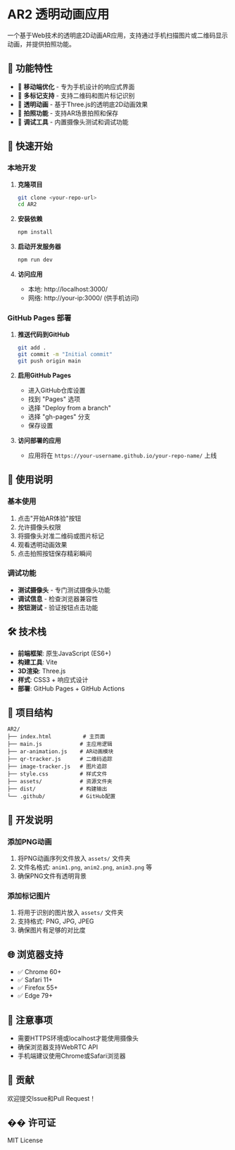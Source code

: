 # AR2 透明动画应用

一个基于Web技术的透明底2D动画AR应用，支持通过手机扫描图片或二维码显示动画，并提供拍照功能。

## 🌟 功能特性

- 📱 **移动端优化** - 专为手机设计的响应式界面
- 🎯 **多标记支持** - 支持二维码和图片标记识别
- 🎨 **透明动画** - 基于Three.js的透明底2D动画效果
- 📸 **拍照功能** - 支持AR场景拍照和保存
- 🔧 **调试工具** - 内置摄像头测试和调试功能

## 🚀 快速开始

### 本地开发

1. **克隆项目**
   ```bash
   git clone <your-repo-url>
   cd AR2
   ```

2. **安装依赖**
   ```bash
   npm install
   ```

3. **启动开发服务器**
   ```bash
   npm run dev
   ```

4. **访问应用**
   - 本地: http://localhost:3000/
   - 网络: http://your-ip:3000/ (供手机访问)

### GitHub Pages 部署

1. **推送代码到GitHub**
   ```bash
   git add .
   git commit -m "Initial commit"
   git push origin main
   ```

2. **启用GitHub Pages**
   - 进入GitHub仓库设置
   - 找到 "Pages" 选项
   - 选择 "Deploy from a branch"
   - 选择 "gh-pages" 分支
   - 保存设置

3. **访问部署的应用**
   - 应用将在 `https://your-username.github.io/your-repo-name/` 上线

## 📱 使用说明

### 基本使用
1. 点击"开始AR体验"按钮
2. 允许摄像头权限
3. 将摄像头对准二维码或图片标记
4. 观看透明动画效果
5. 点击拍照按钮保存精彩瞬间

### 调试功能
- **测试摄像头** - 专门测试摄像头功能
- **调试信息** - 检查浏览器兼容性
- **按钮测试** - 验证按钮点击功能

## 🛠️ 技术栈

- **前端框架**: 原生JavaScript (ES6+)
- **构建工具**: Vite
- **3D渲染**: Three.js
- **样式**: CSS3 + 响应式设计
- **部署**: GitHub Pages + GitHub Actions

## 📁 项目结构

```
AR2/
├── index.html          # 主页面
├── main.js            # 主应用逻辑
├── ar-animation.js    # AR动画模块
├── qr-tracker.js      # 二维码追踪
├── image-tracker.js   # 图片追踪
├── style.css          # 样式文件
├── assets/            # 资源文件夹
├── dist/              # 构建输出
└── .github/           # GitHub配置
```

## 🔧 开发说明

### 添加PNG动画
1. 将PNG动画序列文件放入 `assets/` 文件夹
2. 文件名格式: `anim1.png`, `anim2.png`, `anim3.png` 等
3. 确保PNG文件有透明背景

### 添加标记图片
1. 将用于识别的图片放入 `assets/` 文件夹
2. 支持格式: PNG, JPG, JPEG
3. 确保图片有足够的对比度

## 🌐 浏览器支持

- ✅ Chrome 60+
- ✅ Safari 11+
- ✅ Firefox 55+
- ✅ Edge 79+

## 📝 注意事项

- 需要HTTPS环境或localhost才能使用摄像头
- 确保浏览器支持WebRTC API
- 手机端建议使用Chrome或Safari浏览器

## 🤝 贡献

欢迎提交Issue和Pull Request！

## �� 许可证

MIT License 